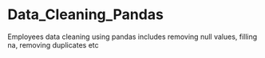 # Data_Cleaning_Pandas
Employees data cleaning using pandas includes removing null values, filling na, removing duplicates etc
